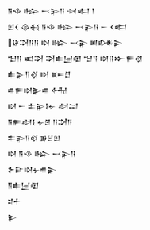 <div class='block'>
<div class='line'>𒀀𒈾 𒈗 𒁁𒉌𒀀 𒀴𒅗 𒁹</div>
<div class='line'>𒇻𒌋 𒁲𒈬 𒀀𒈾 𒈗 𒁁𒉌𒀀 𒀸 𒌋𒅗</div>
<div class='line'>𒄩𒋫𒀀𒀀 𒊭 𒈗 𒁁𒉌 𒅖𒁓𒀭𒉌</div>
<div class='line'>𒈠𒀀 𒀜𒋫 𒋫𒉺𒅁𒊏 𒈠𒀀 𒊭𒍝𒁍𒊓𒋼</div>
<div class='line'>𒉺𒉌𒀀𒋼 𒊭 𒊺𒋰𒆪</div>
<div class='line'>𒌑𒊓𒊭𒉌𒌑 𒅈</div>
<div class='line'>𒊭 𒀸 𒉺𒉌𒋙𒉡 𒀠𒁺</div>
<div class='line'>𒀀𒊓𒀠𒋙 𒉡𒆪 𒀀𒋫𒀀</div>
<div class='line'>𒉺𒉌𒀀𒋼 𒂊𒆪𒇻</div>
<div class='line'>𒊭 𒀀𒈾 𒈗 𒁁𒉌𒀀</div>
<div class='line'>𒉿𒄿𒊭𒉡𒌑𒉌</div>
<div class='line'>𒀀𒉺𒅁𒊏</div>
<div class='line'>𒄑𒑏</div>
<div class='line'>𒉌</div>
</div>